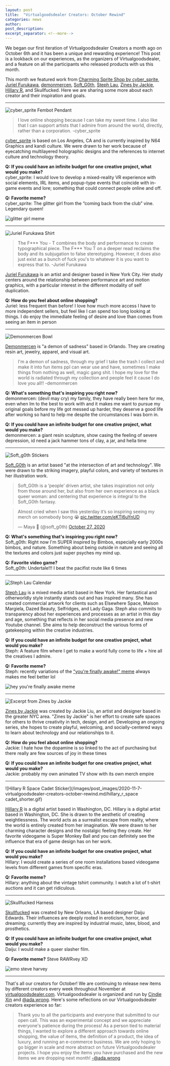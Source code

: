 ```yaml
---
layout: post
title:  "Virtualgoodsdealer Creators: October Rewind"
categories: news
author: 
post_description:
excerpt_separator: <!--more-->
---
```


We began our first iteration of Virtualgoodsdealer Creators a month ago on October 6th and it has been a unique and rewarding experience! This post is a lookback on our experiences, as the organizers of Virtualgoodsdealer, and a feature on all the participants who released products with us this month. <!--more-->

This month we featured work from [Charming Sprite Shop by cyber_sprite](/creatordirectory/cyber_sprite), [Juriel Furukawa](/creatordirectory/jurielfurukawa), [demonmercen](/creatordirectory/demonmercen), [Soft_G0th](/creatordirectory/soft_g0th), [Steph Lau](/creatordirectory/stephlau), [Zines by Jackie](/creatordirectory/zinesbyjackie), [Hillary R](/creatordirectory/hillaryr), and Skullfucked. Here we are sharing some more about each creator and their inspiration and goals.

-----
![cyber_sprite Fembot Pendant](/images/post_images/2020-11-7-virtualgoodsdealer-creators-october-rewind.md/cyber_sprite_fembot.jpg)

>I love online shopping because I can take my sweet time. I also like that I can support artists that I admire from around the world, directly, rather than a corporation.
>-cyber_sprite

[cyber_sprite](/creatordirectory/cyber_sprite) is based on Los Angeles, CA and is currently inspired by N64 Graphics and kandi culture. We were drawn to her work because of eyecatching multilayered holographic designs and the references to internet culture and technology theory. 

**Q: If you could have an infinite budget for one creative project, what would you make?**  
cyber_sprite: I would love to develop a mixed-reality VR experience with social elements, IRL items, and popup-type events that coincide with in-game events and lore; something that could connect people online and off.

**Q: Favorite meme?**  
cyber_sprite: The glitter girl from the “coming back from the club” vine. Legendary queen!

![glitter girl meme](/images/post_images/2020-11-7-virtualgoodsdealer-creators-october-rewind.md/glitter_girl.jpg)

-----
![Juriel Furukawa Shirt](/images/post_images/2020-11-7-virtualgoodsdealer-creators-october-rewind.md/juriel_furukawa_mockup.png)

>The F\*\*\* You - T combines the body and performance to create typographical piece. The F\*\*\* You T on a deeper read reclaims the body and its subjugation to false stereotyping. However, it does also just exist as a bunch of fuck you's to whatever it is you want to express that to.
>-Juriel Furukawa

[Juriel Furukawa](/creatordirectory/jurielfurukawa) is an artist and designer based in New York City. Her study centers around the relationship between performance art and motion graphics, with a particular interest in the different modality of self duplication.

**Q: How do you feel about online shopping?**   
Juriel: less frequent than before! I love how much more access I have to more independent sellers, but feel like I can spend too long looking at things. I do enjoy the immediate feeling of desire and love than comes from seeing an item in person

-----
![Demonmercen Bowl](/images/post_images/2020-11-7-virtualgoodsdealer-creators-october-rewind.md/demonmercen_bowl.jpg)

[Demonmercen](/creatordirectory/demonmercen) is "a demon of sadness" based in Orlando. They are creating resin art, jewelry, apparel, and visual art.

>I'm a demon of sadness, through my grief I take the trash I collect and make it into fun items ppl can wear use and have, sometimes I make things from nothing as well, magic gang shit. I hope my love for the world is radiated through my collection  and people feel it cause I do love you all!!
>-demonmercen

**Q: What's something that's inspiring you right now?**   
demonmercen: (devil may cry) my family, they have really been here for me, even when Im to the best to work with and it makes me want to pursue my original goals before my life got messed up harder, they deserve a good life after working so hard to help me despite the circumstances I was born in.

**Q: If you could have an infinite budget for one creative project, what would you make?**  
demonmercen: a giant resin sculpture, show casing the feeling of severe depression, id need a jack hammer tons of clay, a jar, and hella time

-----
![Soft_g0th Stickers](/images/post_images/2020-11-7-virtualgoodsdealer-creators-october-rewind.md/soft_g0th_stickerpile.png)

[Soft_G0th](/creatordirectory/soft_g0th) is an artist based "at the intersection of art and technology". We were drawn to the striking imagery, playful colors, and variety of textures in her illustration work.

>Soft_G0th is a ‘people’ driven artist, she takes inspiration not only from those around her, but also from her own experience as a black queer woman: and centering that experience is integral to the Soft_G0th fantasy.

<div class="row justify-content-center">
	<div class="col-">
		<blockquote class="twitter-tweet"><p lang="en" dir="ltr">Almost cried when I saw this yesterday it’s so inspiring seeing my merch on somebody bong 😭 <a href="https://t.co/eKTl6uYnUD">pic.twitter.com/eKTl6uYnUD</a></p>&mdash; Maya 🖤 (@soft_g0th) <a href="https://twitter.com/soft_g0th/status/1321085637894787072?ref_src=twsrc%5Etfw">October 27, 2020</a></blockquote> <script async src="https://platform.twitter.com/widgets.js" charset="utf-8"></script>
	</div>
</div>

**Q: What's something that's inspiring you right now?**  
Soft_g0th: Right now I'm SUPER inspired by Bimbos, especially early 2000s bimbos, and nature. Something about being outside in nature and seeing all the textures and colors just super psyches my mind up.

**Q: Favorite video game?**  
Soft_g0th: Undertale!!! I beat the pacifist route like 6 times

-----
![Steph Lau Calendar](/images/post_images/2020-11-7-virtualgoodsdealer-creators-october-rewind.md/steph_lau_calendar.png)

[Steph Lau](/creatordirectory/stephlau) is a mixed media artist based in New York. Her fantastical and otherworldly style instantly stands out and has inspired many. She has created commercial artwork for clients such as Elsewhere Space, Maison Margiela, Dazed Beauty, Selfridges, and Lady Gaga. Steph also commits to transparency about her experiences and processes as an artist in this day and age, something that reflects in her social media presence and new Youtube channel. She aims to help deconstruct the various forms of gatekeeping within the creative industries.

**Q: If you could have an infinite budget for one creative project, what would you make?**   
Steph: A feature film where I get to make a world fully come to life + hire all the creatives I admire.

**Q: Favorite meme?**   
Steph: recently variations of the  ["you're finally awake!" meme](https://knowyourmeme.com/memes/youre-finally-awake-you-hit-your-head-really-hard) always makes me feel better lol

![hey you're finally awake meme](/images/post_images/2020-11-7-virtualgoodsdealer-creators-october-rewind.md/finallyyou'reawake_meme.png)

-----
![Excerpt from Zines by Jackie](/images/post_images/2020-11-7-virtualgoodsdealer-creators-october-rewind.md/zines_by_jackie_excerpt.png)

[Zines by Jackie](/creatordirectory/zinesbyjackie) was created by Jackie Liu, an artist and designer based in the greater NYC area. "Zines by Jackie" is her effort to create safe spaces for others to thrive creativity in tech, design, and art. Developing an ongoing series, she hopes to create playful, welcoming, and socially-centered ways to learn about technology and our relationships to it.

**Q: How do you feel about online shopping?**   
Jackie: I hate how the dopamine is so linked to the act of purchasing but there really are few sources of joy in these times

**Q: If you could have an infinite budget for one creative project, what would you make?**   
Jackie: probably my own animated TV show with its own merch empire

-----
![Hillary R Space Cadet Sticker](/images/post_images/2020-11-7-virtualgoodsdealer-creators-october-rewind.md/hillary_r_space cadet_shorter.gif)

[Hillary R](/creatordirectory/hillaryr) is a digital artist based in Washington, DC. Hillary is a digital artist based in Washington, DC. She is drawn to the aesthetic of creating weightlessness. The world acts as a surrealist escape from reality, where the world is entirely created from her imagination. We were drawn to her charming character designs and the nostalgic feeling they create. Her favorite videogame is Super Monkey Ball and you can definitely see the influence that era of game design has on her work.

**Q: If you could have an infinite budget for one creative project, what would you make?**   
Hillary: I would create a series of one room installations based videogame levels from different games from specific eras.

**Q: Favorite meme?**   
Hillary: anything about the vintage tshirt community. I watch a lot of t-shirt auctions and it can get ridiculous.

----
![Skullfucked Harness](/images/post_images/2020-11-7-virtualgoodsdealer-creators-october-rewind.md/skullfucked_harnesslarge_closeup.png)

[Skullfucked](/creatordirectory/skullfucked) was created by New Orleans, LA based designer Daiju Edwards. Their influences are deeply rooted in eroticism, horror, and dreaming; currently they are inspired by industrial music, latex, blood, and prosthetics.

**Q: If you could have an infinite budget for one creative project, what would you make?**   
Daiju: I would make a queer slasher film.

**Q: Favorite meme?**
Steve RAWRvey XD

![emo steve harvey](/images/post_images/2020-11-7-virtualgoodsdealer-creators-october-rewind.md/emo_steve_harvey.jpg)

-----
That's all our creators for October! We are continuing to release new items by different creators every week throughout November at [virtualgoodsdealer.com](virtualgoodsdealer.com). Virtualgoodsdealer is organized and run by [Cindie Xin](/creatordirectory/cindiexin) and [@ada.wrong](/creatordirectory/adawrong). Here's some reflections on our Virtualgoodsdealer creators experience so far:

>Thank you to all the participants and everyone that submitted to our open call. This was an experimental concept and we appreciate everyone's patience during the process! As a person tied to material things, I wanted to explore a different approach towards online shopping, the value of items, the definition of a product, the idea of luxury, and running an e-commerce business. We are only hoping to go bigger in scale and more abstract on future Virtualgoodsdealer projects. I hope you enjoy the items you have purchased and the new items we are dropping next month!
>-@ada.wrong
